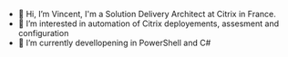 - 👋 Hi, I’m Vincent, I'm a Solution Delivery Architect at Citrix in France.
- 👀 I’m interested in automation of Citrix deployements, assesment and configuration
- 🌱 I’m currently devellopening in PowerShell and C#
